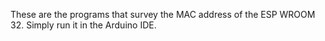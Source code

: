 These are the programs that survey the MAC address of the ESP WROOM 32. Simply run it in the Arduino IDE.
